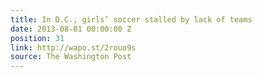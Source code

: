 ```yaml
---
title: In D.C., girls’ soccer stalled by lack of teams
date: 2013-08-01 00:00:00 Z
position: 31
link: http://wapo.st/2rouo9s
source: The Washington Post
---
```


